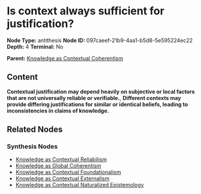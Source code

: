 # Is context always sufficient for justification?

**Node Type:** antithesis
**Node ID:** 097caeef-21b9-4aa1-b5d8-5e595224ec22
**Depth:** 4
**Terminal:** No

**Parent:** [Knowledge as Contextual Coherentism](knowledge-as-contextual-coherentism-synthesis-452b7878-4d7a-4151-b084-69672140a175.md)

## Content

**Contextual justification may depend heavily on subjective or local factors that are not universally reliable or verifiable.**, **Different contexts may provide differing justifications for similar or identical beliefs, leading to inconsistencies in claims of knowledge.**

## Related Nodes

### Synthesis Nodes

- [Knowledge as Contextual Reliabilism](knowledge-as-contextual-reliabilism-synthesis-2f6174fc-1fdd-4392-a9c8-8557f82ea983.md)
- [Knowledge as Global Coherentism](knowledge-as-global-coherentism-synthesis-c8ebb34f-26fa-4941-979e-f0669cfca1f4.md)
- [Knowledge as Contextual Foundationalism](knowledge-as-contextual-foundationalism-synthesis-5c6be3f4-5bb5-43c5-9814-1e2c1be487de.md)
- [Knowledge as Contextual Externalism](knowledge-as-contextual-externalism-synthesis-d967697d-dfe9-4cfe-81cd-3f9178777de8.md)
- [Knowledge as Contextual Naturalized Epistemology](knowledge-as-contextual-naturalized-epistemology-synthesis-ec5c7d81-ad7e-4d12-96bd-830716993bd3.md)
